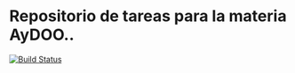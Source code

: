 ﻿# Repositorio de tareas para la materia AyDOO..

[![Build Status](https://travis-ci.org/nicopaez/aydoo.svg?branch=master)](https://travis-ci.org/Mariani88/aydoo2015)
